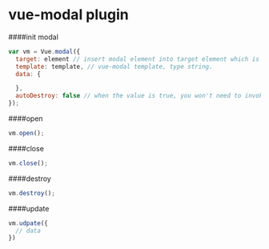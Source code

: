 # vue-modal plugin

####init modal
```javascript
var vm = Vue.modal({
  target: element // insert modal element into target element which is child element of target element.
  template: template, // vue-modal template, type string.
  data: {

  },
  autoDestroy: false // when the value is true, you won't need to invoke destroy().
});
```

####open
```javascript
vm.open();
```

####close
```javascript
vm.close();
```

####destroy
```javascript
vm.destroy();
```

####update
```javascript
vm.udpate({
  // data
})
```
